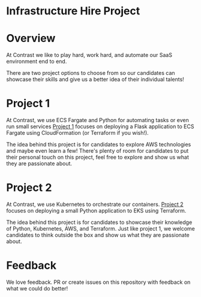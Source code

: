 # Infrastructure Hire Project

# Overview

At Contrast we like to play hard, work hard, and automate our SaaS environment end to end.

There are two project options to choose from so our candidates can showcase their skills and give us a better idea of their individual talents!

# Project 1

At Contrast, we use ECS Fargate and Python for automating tasks or even run small services [Project 1](./project1/README.md) focuses on deploying a Flask application to ECS Fargate using CloudFormation (or Terraform if you wish!).

The idea behind this project is for candidates to explore AWS technologies and maybe even learn a few! There's plenty of room for candidates to put their personal touch on this project, feel free to explore and show us what they are passionate about.

# Project 2

At Contrast, we use Kubernetes to orchestrate our containers. [Project 2](./project2/README.md) focuses on deploying a small Python application to EKS using Terraform.

The idea behind this project is for candidates to showcase their knowledge of Python, Kubernetes, AWS, and Terraform. Just like project 1, we welcome candidates to think outside the box and show us what they are passionate about.

# Feedback

We love feedback. PR or create issues on this repository with feedback on what we could do better!